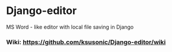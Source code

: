 # Django-editor
MS Word - like editor with local file saving in Django
### Wiki: https://github.com/ksusonic/Django-editor/wiki
